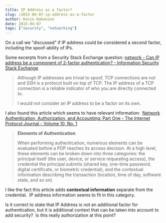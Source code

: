 ```yaml
---
title: IP Address as a factor?
slug: /2015-04-07-ip-address-as-a-factor
author: Kevin Hakanson
date: 2015-04-07
tags: ["security", "networking"]
---
```

On a call we "discussed" if IP address could be considered a second factor, including the spoof-ability of IPs.

Some excerpts from a Security Stack Exchange question: [network - Can IP address be a component of 2-factor authentication? - Information Security Stack Exchange](http://security.stackexchange.com/questions/12701/can-ip-address-be-a-component-of-2-factor-authentication)

> Although IP addresses are trivial to spoof, TCP connections are not and SSH is a protocol built on top of TCP. The IP address of a TCP connection _is_ a reliable indicator of who you are directly connected to.
>
> I would not consider an IP address to be a factor on its own.

I also found this article which seems to have relevant information:  [Network Authentication, Authorization, and Accounting: Part One - The Internet Protocol Journal - Volume 10, No. 1](http://www.cisco.com/web/about/ac123/ac147/archived_issues/ipj_10-1/101_aaa-part1.html)

> **Elements of Authentication**
>
> When performing authentication, numerous elements can be evaluated before a PDP reaches its access decision. At a high level, these elements can be broken down into three categories: the principal itself (the user, device, or service requesting access), the credential the principal submits (shared key, one-time password, digital certificate, or biometric credential), and the contextual information describing the transaction (location, time of day, software state, and so on)

I like the fact this article adds **contextual information** separate from the credential.  IP address information seems to fit in this category.

Is it correct to state that IP Address is not an additional factor for authentication, but it is additional context that can be taken into account to add security?  Is this really authorization at this point?